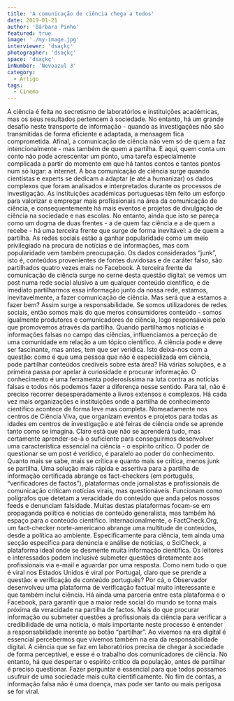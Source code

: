 ```yaml
---
title: 'A comunicação de ciência chega a todos'
date: 2019-01-21
author: 'Bárbara Pinho'
featured: true
image: './my-image.jpg'
interviewer: 'dsaçkç'
photographer: 'dsaçkç'
space: 'dsaçkç'
inNumber: 'Nevoazul 3'
category:
  - Artigo
tags:
  - Cinema
---
```


A ciência é feita no secretismo de laboratórios e instituições académicas, mas os seus resultados pertencem à sociedade. No entanto, há um grande desafio neste transporte de informação - quando as investigações não são transmitidas de forma eficiente e adaptada, a mensagem fica comprometida. Afinal, a comunicação de ciência não vem só de quem a faz intencionalmente - mas também de quem a partilha. E aqui, quem conta um conto não pode acrescentar um ponto, uma tarefa especialmente complicada a partir do momento em que há tantos contos e tantos pontos num só lugar: a internet.
A boa comunicação de ciência surge quando cientistas e experts se dedicam a adaptar (e até a humanizar) os dados complexos que foram analisados e interpretados durante os processos de investigação. As instituições académicas portuguesas têm feito um esforço para valorizar e empregar mais profissionais na área da comunicação de ciência, e consequentemente há mais eventos e projetos de divulgação de ciência na sociedade e nas escolas.
No entanto, ainda que isto se pareça como um dogma de duas frentes - a de quem faz ciência e a de quem a recebe - há uma terceira frente que surge de forma inevitável: a de quem a partilha.
As redes sociais estão a ganhar popularidade como um meio privilegiado na procura de notícias e de informações, mas com popularidade vem também preocupação. Os dados considerados “junk”, isto é, conteúdos provenientes de fontes duvidosas e de caráter falso, são partilhados quatro vezes mais no Facebook.
A terceira frente da comunicação de ciência surge no cerne desta questão digital: se vemos um post numa rede social alusivo a um qualquer conteúdo científico, e de imediato partilharmos essa informação junto da nossa rede, estamos, inevitavelmente, a fazer comunicação de ciência. Mas será que a estamos a fazer bem?
Assim surge a responsabilidade. Se somos utilizadores de redes sociais, então somos mais do que meros consumidores conteúdo - somos igualmente produtores e comunicadores de ciência, logo responsáveis pelo que promovemos através da partilha.
Quando partilhamos notícias e informações falsas no campo das ciências, influenciamos a perceção de uma comunidade em relação a um tópico científico. A ciência pode e deve ser fascinante, mas antes, tem que ser verídica. Isto deixa-nos com a questão: como é que uma pessoa que não é especializada em ciência, pode partilhar conteúdos credíveis sobre esta área?
Há várias soluções, e a primeira passa por apelar à curiosidade e procurar informação. O conhecimento é uma ferramenta poderosíssima na luta contra as notícias falsas e todos nós podemos fazer a diferença nesse sentido. Para tal, não é preciso recorrer desesperadamente a livros extensos e complexos. Há cada vez mais organizações e instituições onde a partilha de conhecimento científico acontece de forma leve mas completa. Nomeadamente nos centros de Ciência Viva, que organizam eventos e projetos para todas as idades em centros de investigação e até feiras de ciência onde se aprende tanto como se imagina. Claro está que não se aprenderá tudo, mas certamente aprender-se-à o suficiente para conseguirmos desenvolver uma característica essencial na ciência - o espírito crítico. O poder de questionar se um post é verídico, é paralelo ao poder do conhecimento. Quanto mais se sabe, mais se critica e quanto mais se critica, menos junk se partilha.
Uma solução mais rápida e assertiva para a partilha de informação certificada abrange os fact-checkers (em português, “verificadores de factos”), plataformas onde jornalistas e profissionais de comunicação criticam notícias virais, mas questionáveis. Funcionam como polígrafos que detetam a veracidade do conteúdo que anda pelos nossos feeds e denunciam falsidade. Muitas destas plataformas focam-se em propaganda política e notícias de conteúdo generalista, mas também há espaço para o conteúdo científico. Internacionalmente, o FactCheck.Org, um fact-checker norte-americano abrange uma multitude de conteúdos, desde a política ao ambiente. Especificamente para ciência, tem ainda uma secção específica para denúncia e análise de notícias, o SciCheck, a plataforma ideal onde se desmente muita informação científica. Os leitores e interessados podem inclusivé submeter questões diretamente aos profissionais via e-mail e aguardar por uma resposta.
Como nem tudo o que é viral nos Estados Unidos é viral por Portugal, claro que se prende a questão: e verificação de conteúdo português?
Por cá, o Observador desenvolveu uma plataforma de verificação factual muito interessante e que também inclui ciência. Há ainda uma parceria entre esta plataforma e o Facebook, para garantir que a maior rede social do mundo se torna mais próxima da veracidade na partilha de factos.
Mais do que procurar informação ou submeter questões a profissionais da ciência para verificar a credibilidade de uma notícia, o mais importante neste processo é entender a responsabilidade inerente ao botão “partilhar”. Ao vivemos na era digital é essencial percebermos que vivemos também na era da responsabilidade digital.
A ciência que se faz em laboratórios precisa de chegar à sociedade de forma perceptível, e esse é o trabalho dos comunicadores de ciência. No entanto, há que despertar o espírito crítico da população, antes de partilhar é preciso questionar. Fazer perguntar é essencial para que todos possamos usufruir de uma sociedade mais culta cientificamente. No fim de contas, a informação falsa não é uma doença, mas pode ser tanto ou mais perigosa se for viral.
